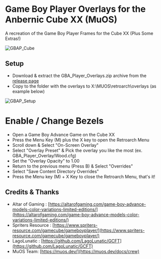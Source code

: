 # Game Boy Player Overlays for the Anbernic Cube XX (MuOS)

A recreation of the Game Boy Player Frames for the Cube XX (Plus Some Extras!)

![GBAP_Cube](https://github.com/user-attachments/assets/615fa171-ae51-49ad-a004-7f7fef488888)

## Setup

- Download & extract the GBA_Player_Overlays.zip archive from the [release page](https://github.com/acatone-git/Game_Boy_Player_Overlays_CubeXX/releases)
- Copy to the folder with the overlays to X:\MUOS\retroarch\overlays (as example below)
   
![GBAP_Setup](https://github.com/user-attachments/assets/f2167434-059d-408d-bf00-6f858289f949)

# Enable / Change Bezels

- Open a Game Boy Advance Game on the Cube XX
- Press the Menu Key (M) plus the X key to open the Retroarch Menu
- Scroll down & Select "On-Screen Overlay"
- Select "Overlay Preset" & Pick the overlay you like the most (ex. GBA_Player_Overlay/Wood.cfg)
- Set the "Overlay Opacity" to 1.00
- Return to the previous menu (Press B) & Select "Overrides"
- Select "Save Content Directory Overrides"
- Press the Menu key (M) + X Key to close the Retroarch Menu, that's it!

## Credits & Thanks

- Altar of Gaming : [https://altarofgaming.com/game-boy-advance-models-color-variations-limited-editions/](https://altarofgaming.com/game-boy-advance-models-color-variations-limited-editions/)
- Spriters Resource : [https://www.spriters-resource.com/gamecube/gameboyplayer/](https://www.spriters-resource.com/gamecube/gameboyplayer/)
- LagoLunatic : [https://github.com/LagoLunatic/GCFT](https://github.com/LagoLunatic/GCFT)
- MuOS Team: [https://muos.dev/](https://muos.dev/docs/crew)
